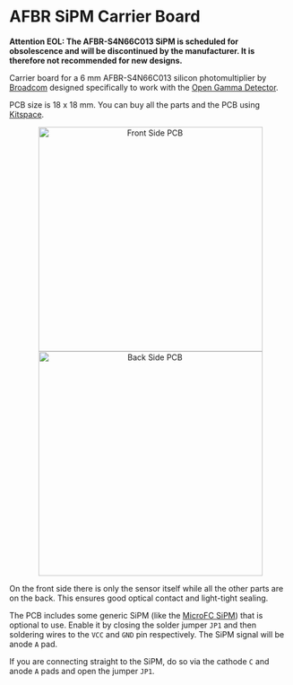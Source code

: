 # AFBR SiPM Carrier Board

**Attention EOL: The AFBR-S4N66C013 SiPM is scheduled for obsolescence and will be discontinued by the manufacturer. It is therefore not recommended for new designs.**

Carrier board for a 6 mm AFBR-S4N66C013 silicon photomultiplier by [Broadcom](https://docs.broadcom.com/doc/AFBR-S4N66C013-NUV-HD-Single-Silicon-Photo-Multiplier-DS) designed specifically to work with the [Open Gamma Detector](https://github.com/OpenGammaProject/Open-Gamma-Detector).

PCB size is 18 x 18 mm. You can buy all the parts and the PCB using [Kitspace](https://kitspace.org/boards/github.com/opengammaproject/AFBR-SiPM-Carrier-Board/).

<p align="center">
  <img alt="Front Side PCB" title="Front Side PCB" src="docs/sipm1.png" height="400px">
  <img alt="Back Side PCB" title="Back Side PCB" src="docs/sipm2.png" height="400px">
</p>

On the front side there is only the sensor itself while all the other parts are on the back. This ensures good optical contact and light-tight sealing.

The PCB includes some generic SiPM (like the [MicroFC SiPM](https://www.onsemi.com/pub/Collateral/AND9782-D.PDF)) that is optional to use. Enable it by closing the solder jumper `JP1` and then soldering wires to the `VCC` and `GND` pin respectively. The SiPM signal will be anode `A` pad.

If you are connecting straight to the SiPM, do so via the cathode `C` and anode `A` pads and open the jumper `JP1`.
